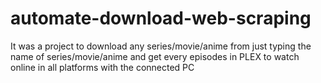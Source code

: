 # automate-download-web-scraping
 It was a project to download any series/movie/anime from just typing the name of series/movie/anime and get every episodes in PLEX to watch online in all platforms with the connected PC
